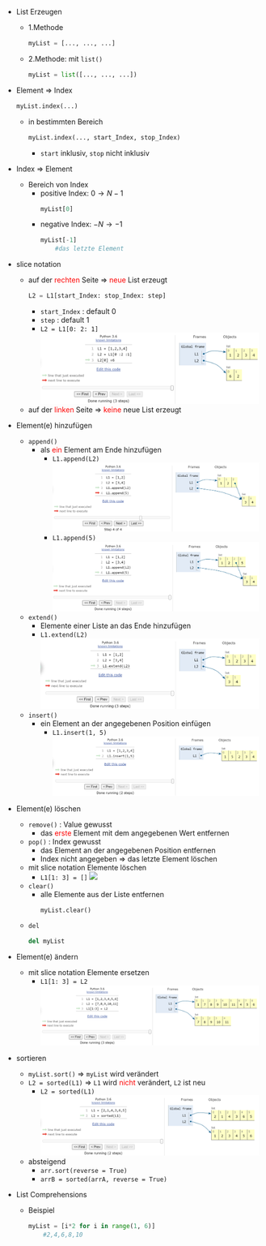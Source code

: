 - List Erzeugen
	- 1.Methode
		```python
		myList = [..., ..., ...]
		```
	- 2.Methode: mit `list()` 
		```python
		myList = list([..., ..., ...])
		```

- Element $\Rightarrow$ Index 
	```python
	myList.index(...)
	```
	- in bestimmten Bereich 
		```python
		myList.index(..., start_Index, stop_Index)
		```
		- `start` inklusiv, `stop` nicht inklusiv 
- Index $\Rightarrow$ Element 
	- Bereich von Index 
		- positive Index: $0 \rightarrow N-1$ 
			```python
			myList[0]
			```
		- negative Index: $-N \rightarrow -1$ 
			```python
			myList[-1]
				#das letzte Element
			```

- slice notation
	- auf der <font color = "red">rechten</font> Seite $\Rightarrow$ <font color = "red">neue</font> List erzeugt 
		```python
		L2 = L1[start_Index: stop_Index: step]
		```
		- `start_Index` : default 0 
		- `step` : default 1 
		- `L2 = L1[0: 2: 1]` ![](https://raw.githubusercontent.com/ICH-BIN-HXM/images/main/pictures_Obsidian/Prog_Python_List_slice_notation.png)  
	- auf der <font color = "red">linken</font> Seite $\Rightarrow$ <font color = "red">keine</font> neue List erzeugt 

- Element(e) hinzufügen 
	- `append()` 
		- als <font color = "red">ein</font> Element am Ende hinzufügen 
			- `L1.append(L2)`![](https://raw.githubusercontent.com/ICH-BIN-HXM/images/main/pictures_Obsidian/Prog_Python_List_append_1.png) 
			- `L1.append(5)`![](https://raw.githubusercontent.com/ICH-BIN-HXM/images/main/pictures_Obsidian/Prog_Python_List_append_02.png)  
	- `extend()` 
		- Elemente einer Liste an das Ende hinzufügen 
		- `L1.extend(L2)`![](https://raw.githubusercontent.com/ICH-BIN-HXM/images/main/pictures_Obsidian/Prog_Python_List_extend.png)  
	- `insert()` 
		- ein Element an der angegebenen Position einfügen 
			- `L1.insert(1, 5)` ![](https://raw.githubusercontent.com/ICH-BIN-HXM/images/main/pictures_Obsidian/Prog_Python_List_insert.png) 
 
- Element(e) löschen 
	- `remove()` : Value gewusst 
		- das <font color = "red">erste</font> Element mit dem angegebenen Wert entfernen 
	- `pop()` : Index gewusst 
		- das Element an der angegebenen Position entfernen 
		- Index nicht angegeben $\Rightarrow$ das letzte Element löschen 
	- mit slice notation Elemente löschen 
		- `L1[1: 3] = []` ![](https://raw.githubusercontent.com/ICH-BIN-HXM/images/main/pictures_Obsidian/Prog_Python_List_l%C3%B6schen_mit_slice_notation.png)
	- `clear()` 
		-  alle Elemente aus der Liste entfernen 
			```python
			myList.clear()
			```
	- `del` 
		```python
		del myList
		```

- Element(e) ändern 
	- mit slice notation Elemente ersetzen 
		- `L1[1: 3] = L2` ![](https://raw.githubusercontent.com/ICH-BIN-HXM/images/main/pictures_Obsidian/Prog_Python_List_ersetzen.png) 

- sortieren 
	- `myList.sort()` $\Rightarrow$ `myList` wird verändert 
	- `L2 = sorted(L1)` $\Rightarrow$ `L1` wird <font color = "red">nicht</font> verändert, `L2` ist neu 
		- `L2 = sorted(L1)` ![](https://raw.githubusercontent.com/ICH-BIN-HXM/images/main/pictures_Obsidian/Prog_Python_List_sorted.png) 
	- absteigend 
		- `arr.sort(reverse = True)` 
		- `arrB = sorted(arrA, reverse = True)` 

- List Comprehensions 
	- Beispiel
		```python
		myList = [i*2 for i in range(1, 6)]
			#2,4,6,8,10
		```
